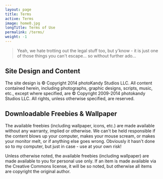 ```yaml
---
layout: page
title: Terms
active: Terms
image: home0.jpg
longTitle: Terms of Use
permalink: /terms/
weight: -1
---
```

> Yeah, we hate trotting out the legal stuff too, but y'know - it is just one of those things you can't escape...
> so without further ado...

## Site Design and Content

The site design is © Copyright 2014 photoKandy Studios LLC. All content contained herein, including photographs, graphic designs,
scripts, music, etc., except where specified, are © Copyright 2009-2014 photokandy Studios LLC. All rights, unless otherwise specified,
are reserved.

## Downloadable Freebies & Wallpaper

The available freebies (including wallpaper, icons, etc.) are made available without any warranty, implied or otherwise.
We can't be held responsible if the content blows up your computer, makes your mouse scream, or makes your monitor melt,
or if anything else goes wrong. Obviously it hasn't done so to my computer, but just in case - use at your own risk!

Unless otherwise noted, the available freebies (including wallpaper) are made available to you for personal use only.
If an item is made available via the Creative Commons license, it will be so noted, but otherwise all items are copyright
the original author.
